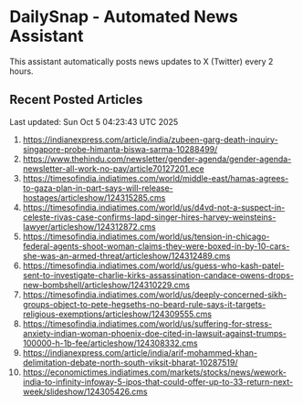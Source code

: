 # DailySnap - Automated News Assistant

This assistant automatically posts news updates to X (Twitter) every 2 hours.

## Recent Posted Articles

Last updated: Sun Oct  5 04:23:43 UTC 2025

1. https://indianexpress.com/article/india/zubeen-garg-death-inquiry-singapore-probe-himanta-biswa-sarma-10288499/
2. https://www.thehindu.com/newsletter/gender-agenda/gender-agenda-newsletter-all-work-no-pay/article70127201.ece
3. https://timesofindia.indiatimes.com/world/middle-east/hamas-agrees-to-gaza-plan-in-part-says-will-release-hostages/articleshow/124315285.cms
4. https://timesofindia.indiatimes.com/world/us/d4vd-not-a-suspect-in-celeste-rivas-case-confirms-lapd-singer-hires-harvey-weinsteins-lawyer/articleshow/124312872.cms
5. https://timesofindia.indiatimes.com/world/us/tension-in-chicago-federal-agents-shoot-woman-claims-they-were-boxed-in-by-10-cars-she-was-an-armed-threat/articleshow/124312489.cms
6. https://timesofindia.indiatimes.com/world/us/guess-who-kash-patel-sent-to-investigate-charlie-kirks-assassination-candace-owens-drops-new-bombshell/articleshow/124310229.cms
7. https://timesofindia.indiatimes.com/world/us/deeply-concerned-sikh-groups-object-to-pete-hegseths-no-beard-rule-says-it-targets-religious-exemptions/articleshow/124309555.cms
8. https://timesofindia.indiatimes.com/world/us/suffering-for-stress-anxiety-indian-woman-phoenix-doe-cited-in-lawsuit-against-trumps-100000-h-1b-fee/articleshow/124308332.cms
9. https://indianexpress.com/article/india/arif-mohammed-khan-delimitation-debate-north-south-viksit-bharat-10287519/
10. https://economictimes.indiatimes.com/markets/stocks/news/wework-india-to-infinity-infoway-5-ipos-that-could-offer-up-to-33-return-next-week/slideshow/124305426.cms
